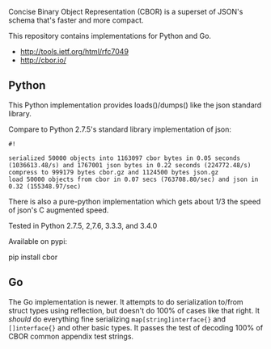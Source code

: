 Concise Binary Object Representation (CBOR) is a superset of JSON's schema that's faster and more compact.

This repository contains implementations for Python and Go.

* http://tools.ietf.org/html/rfc7049
* http://cbor.io/

## Python ##
This Python implementation provides loads()/dumps() like the json standard library.

Compare to Python 2.7.5's standard library implementation of json:

```
#!

serialized 50000 objects into 1163097 cbor bytes in 0.05 seconds (1036613.48/s) and 1767001 json bytes in 0.22 seconds (224772.48/s)
compress to 999179 bytes cbor.gz and 1124500 bytes json.gz
load 50000 objects from cbor in 0.07 secs (763708.80/sec) and json in 0.32 (155348.97/sec)
```

There is also a pure-python implementation which gets about 1/3 the speed of json's C augmented speed.

Tested in Python 2.7.5, 2,7.6, 3.3.3, and 3.4.0

Available on pypi:

pip install cbor

## Go ##
The Go implementation is newer. It attempts to do serialization to/from struct types using reflection, but doesn't do 100% of cases like that right. It _should_ do everything fine serializing `map[string]interface{}` and `[]interface{}` and other basic types. It passes the test of decoding 100% of CBOR common appendix test strings.